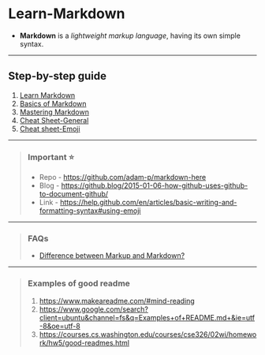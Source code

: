 # Learn-Markdown  

- __Markdown__ is a *lightweight markup language*, having its own simple syntax.

---
## Step-by-step guide

1. [Learn Markdown](https://www.markdownguide.org/getting-started)
2. [Basics of Markdown](https://www.markdownguide.org/basic-syntax/)
3. [Mastering Markdown](https://guides.github.com/features/mastering-markdown/)
4. [Cheat Sheet-General](https://guides.github.com/pdfs/markdown-cheatsheet-online.pdf)
5. [Cheat sheet-Emoji](https://github.com/ikatyang/emoji-cheat-sheet/blob/master/README.md)

---

> ### Important  :star:
> - Repo - https://github.com/adam-p/markdown-here
> - Blog - https://github.blog/2015-01-06-how-github-uses-github-to-document-github/
> - Link - https://help.github.com/en/articles/basic-writing-and-formatting-syntax#using-emoji

---

> ### FAQs
> - [Difference between Markup and Markdown?](https://stackoverflow.com/questions/24041/markdown-vs-markup-are-they-related)

---

> ### Examples of good readme 
>  1. https://www.makeareadme.com/#mind-reading 
>  2. https://www.google.com/search?client=ubuntu&channel=fs&q=Examples+of+README.md+&ie=utf-8&oe=utf-8
>  3. https://courses.cs.washington.edu/courses/cse326/02wi/homework/hw5/good-readmes.html 



